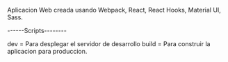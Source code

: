 Aplicacion Web creada usando Webpack, React, React Hooks, Material UI, Sass.

------Scripts--------

dev = Para desplegar el servidor de desarrollo
build = Para construir la aplicacion para produccion.